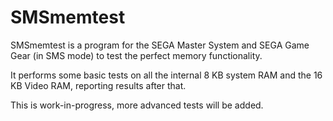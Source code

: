 SMSmemtest
==========

SMSmemtest is a program for the SEGA Master System and SEGA Game Gear (in SMS mode) to test the perfect memory functionality.

It performs some basic tests on all the internal 8 KB system RAM and the 16 KB Video RAM, reporting results after that.

This is work-in-progress, more advanced tests will be added.

